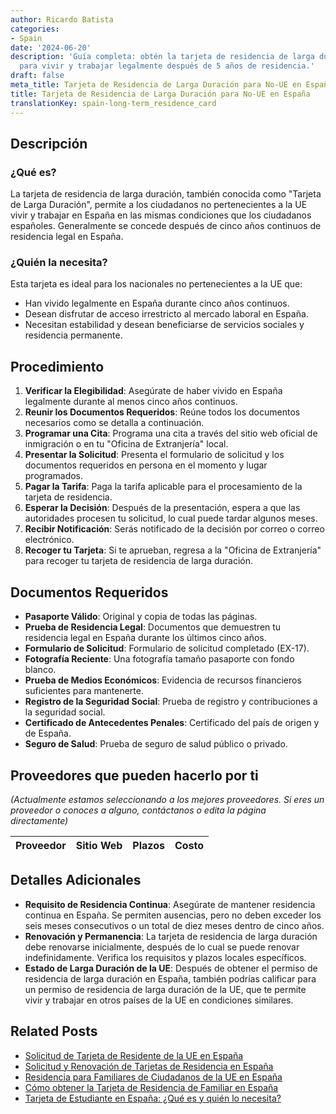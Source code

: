 ```yaml
---
author: Ricardo Batista
categories:
- Spain
date: '2024-06-20'
description: 'Guía completa: obtén la tarjeta de residencia de larga duración en España
  para vivir y trabajar legalmente después de 5 años de residencia.'
draft: false
meta_title: Tarjeta de Residencia de Larga Duración para No-UE en España
title: Tarjeta de Residencia de Larga Duración para No-UE en España
translationKey: spain-long-term_residence_card
---
```



## Descripción
### ¿Qué es?
La tarjeta de residencia de larga duración, también conocida como "Tarjeta de Larga Duración", permite a los ciudadanos no pertenecientes a la UE vivir y trabajar en España en las mismas condiciones que los ciudadanos españoles. Generalmente se concede después de cinco años continuos de residencia legal en España.

### ¿Quién la necesita?
Esta tarjeta es ideal para los nacionales no pertenecientes a la UE que:
- Han vivido legalmente en España durante cinco años continuos.
- Desean disfrutar de acceso irrestricto al mercado laboral en España.
- Necesitan estabilidad y desean beneficiarse de servicios sociales y residencia permanente.

## Procedimiento

1. **Verificar la Elegibilidad**: Asegúrate de haber vivido en España legalmente durante al menos cinco años continuos.
2. **Reunir los Documentos Requeridos**: Reúne todos los documentos necesarios como se detalla a continuación.
3. **Programar una Cita**: Programa una cita a través del sitio web oficial de inmigración o en tu "Oficina de Extranjería" local.
4. **Presentar la Solicitud**: Presenta el formulario de solicitud y los documentos requeridos en persona en el momento y lugar programados.
5. **Pagar la Tarifa**: Paga la tarifa aplicable para el procesamiento de la tarjeta de residencia.
6. **Esperar la Decisión**: Después de la presentación, espera a que las autoridades procesen tu solicitud, lo cual puede tardar algunos meses.
7. **Recibir Notificación**: Serás notificado de la decisión por correo o correo electrónico.
8. **Recoger tu Tarjeta**: Si te aprueban, regresa a la "Oficina de Extranjería" para recoger tu tarjeta de residencia de larga duración.

## Documentos Requeridos

- **Pasaporte Válido**: Original y copia de todas las páginas.
- **Prueba de Residencia Legal**: Documentos que demuestren tu residencia legal en España durante los últimos cinco años.
- **Formulario de Solicitud**: Formulario de solicitud completado (EX-17).
- **Fotografía Reciente**: Una fotografía tamaño pasaporte con fondo blanco.
- **Prueba de Medios Económicos**: Evidencia de recursos financieros suficientes para mantenerte.
- **Registro de la Seguridad Social**: Prueba de registro y contribuciones a la seguridad social.
- **Certificado de Antecedentes Penales**: Certificado del país de origen y de España.
- **Seguro de Salud**: Prueba de seguro de salud público o privado.

## Proveedores que pueden hacerlo por ti
_(Actualmente estamos seleccionando a los mejores proveedores. Si eres un proveedor o conoces a alguno, contáctanos o edita la página directamente)_

| Proveedor        |     Sitio Web    |    Plazos     |       Costo      |
| --------------- | --------------- |  :-------------: | :-------------: |

## Detalles Adicionales
- **Requisito de Residencia Continua**: Asegúrate de mantener residencia continua en España. Se permiten ausencias, pero no deben exceder los seis meses consecutivos o un total de diez meses dentro de cinco años.
- **Renovación y Permanencia**: La tarjeta de residencia de larga duración debe renovarse inicialmente, después de lo cual se puede renovar indefinidamente. Verifica los requisitos y plazos locales específicos.
- **Estado de Larga Duración de la UE**: Después de obtener el permiso de residencia de larga duración en España, también podrías calificar para un permiso de residencia de larga duración de la UE, que te permite vivir y trabajar en otros países de la UE en condiciones similares.


## Related Posts

- [Solicitud de Tarjeta de Residente de la UE en España](https://tramitit.com/es/guides/spain/solicitud_de_tarjeta_de_residente_comunitario/)
- [Solicitud y Renovación de Tarjetas de Residencia en España](https://tramitit.com/es/guides/spain/tarjeta_inicial_o_renovación_residencia_o_residencia_y_trabajo/)
- [Residencia para Familiares de Ciudadanos de la UE en España](https://tramitit.com/es/guides/spain/solicitud_de_la_tarjeta_de_residencia_de_familiar_de_comunitario/)
- [Cómo obtener la Tarjeta de Residencia de Familiar en España](https://tramitit.com/es/guides/spain/tarjeta_de_residencia_de_familiar_de_ciudadano_de_la_unión_europea/)
- [Tarjeta de Estudiante en España: ¿Qué es y quién lo necesita?](https://tramitit.com/es/guides/spain/tarjeta_de_estudiantes_para_extranjeros_inicial_o_renovación/)